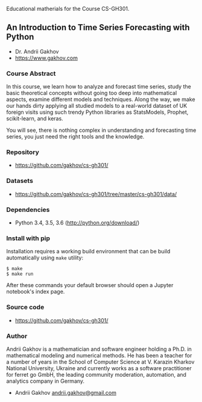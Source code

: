 Educational matherials for the Course CS-GH301.


## An Introduction to Time Series Forecasting with Python

* Dr. Andrii Gakhov
* https://www.gakhov.com


### Course Abstract

In this course, we learn how to analyze and forecast time series, study the basic theoretical concepts without going too deep into mathematical aspects, examine different models and techniques. Along the way, we make our hands dirty applying all studied models to a real-world dataset of UK foreign visits using such trendy Python libraries as StatsModels, Prophet, scikit-learn, and keras.

You will see, there is nothing complex in understanding and forecasting time series, you just need the right tools and the knowledge.


### Repository

* https://github.com/gakhov/cs-gh301/


### Datasets

*  https://github.com/gakhov/cs-gh301/tree/master/cs-gh301/data/


### Dependencies

* Python 3.4, 3.5, 3.6 (http://python.org/download/)


### Install with pip

Installation requires a working build environment that can be build automatically using `make` utility:

    $ make
    $ make run

After these commands your default browser should open a Jupyter notebook's index page.


### Source code

* https://github.com/gakhov/cs-gh301/


### Author

Andrii Gakhov is a mathematician and software engineer holding a Ph.D. in mathematical modeling and numerical methods. He has been a teacher for a number of years in the School of Computer Science at V. Karazin Kharkov National University, Ukraine and currently works as a software practitioner for ferret go GmbH, the leading community moderation, automation, and analytics company in Germany.


* Andrii Gakhov <andrii.gakhov@gmail.com>

